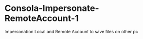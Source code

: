 # Consola-Impersonate-RemoteAccount-1
Impersonation Local and Remote Account to save files on other pc
